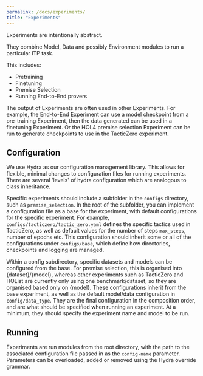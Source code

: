 ```yaml
---
permalink: /docs/experiments/
title: "Experiments"
---
```


Experiments are intentionally abstract.

They combine Model, Data and possibly Environment modules to run a particular ITP task.

This includes: 
- Pretraining
- Finetuning
- Premise Selection
- Running End-to-End provers

The output of Experiments are often used in other Experiments. For example, the End-to-End Experiment
can use a model checkpoint from a pre-training Experiment, then the data generated can be used 
in a finetuning Experiment. Or the HOL4 premise selection Experiment can be run to generate checkpoints to use in the
TacticZero experiment.


## Configuration

We use Hydra as our configuration management library. This allows for flexible, minimal changes
to configuration files for running experiments. There are several 'levels' of hydra configuration which
are analogous to class inheritance.

Specific experiments should include a subfolder in the `configs` directory,
such as `premise_selection`. In the root of the subfolder, you can implement a configuration
file as a base for the experiment, with default configurations for the specific experiment.
For example, `configs/tacticzero/tactic_zero.yaml` defines the specific tactics used
in TacticZero, as well as default values for the number of steps `max_steps`, number of epochs etc.
This configuration should inherit some or all of the configurations under `configs/base`, which define how directories,
checkpoints and logging are managed.

[//]: # (todo details of the configurations for each experiment can be found in their respective documentation )

Within a config subdirectory, specific datasets and models can be configured from the base.
For premise selection, this is organised into {dataset}/{model}, whereas other experiments such as TacticZero and HOList
are
currently only using one benchmark/dataset, so they are organised based only on {model}. These configurations
inherit from the base experiment, as well as the default model/data configuration in `config/data_type`.
They are the final configuration in the composition order, and are what should be specified when running an experiment.
At a minimum, they should specify the experiment name and model to be run.

## Running

Experiments are run modules from the root directory,
with the path to the associated configuration file passed in as the `config-name` parameter.
Parameters can be overloaded, added or removed using the Hydra override grammar.
